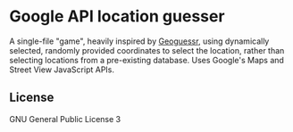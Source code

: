 # Google API location guesser
 A single-file "game", heavily inspired by [Geoguessr](https://geoguessr.com/), using dynamically selected, randomly provided coordinates to select the location, rather than selecting locations from a pre-existing database. Uses Google's Maps and Street View JavaScript APIs.

## License

GNU General Public License 3
